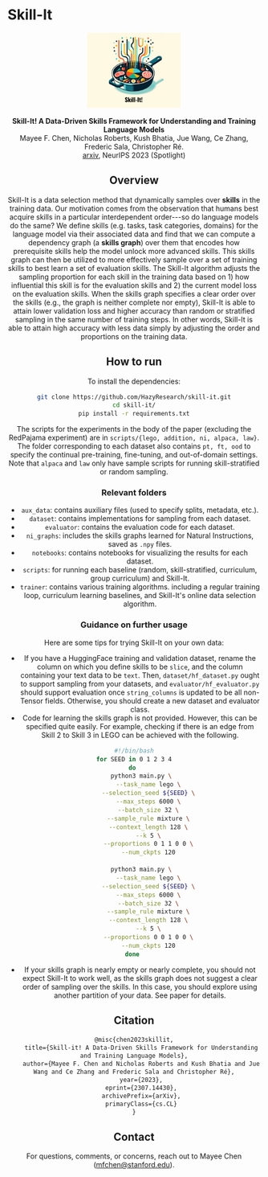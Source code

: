 # Skill-It 

<div align="center" >
    <img src="skillit_logo.svg" height=150 alt="Skill-It logo" style="margin-bottom:px"/> 

**Skill-It! A Data-Driven Skills Framework for Understanding and Training Language Models**\
Mayee F. Chen, Nicholas Roberts, Kush Bhatia, Jue Wang, Ce Zhang, Frederic Sala, Christopher Ré.\
 [arxiv](https://arxiv.org/abs/2307.14430), NeurIPS 2023 (Spotlight)


## Overview

Skill-It is a data selection method that dynamically samples over **skills** in the training data. 
Our motivation comes from the observation that humans best acquire skills in a particular interdependent order---so do language models do the same? 
We define skills (e.g. tasks, task categories, domains) for the language model via their associated data and find that we can compute a dependency graph (a **skills graph**) over them that encodes how prerequisite skills help the model unlock more advanced skills.
This skills graph can then be utilized to more effectively sample over a set of training skills to best learn a set of evaluation skills. 
The Skill-It algorithm adjusts the sampling proportion for each skill in the training data based on 1) how influential this skill is for the evaluation skills and 2) the current model loss on the evaluation skills. When the skills graph specifies a clear order over the skills (e.g., the graph is neither complete nor empty), Skill-It is able to attain lower validation loss and higher accuracy than random or stratified sampling in the same number of training steps. In other words, Skill-It is able to attain high accuracy with less data simply by adjusting the order and proportions on the training data.


## How to run

To install the dependencies:
```bash
git clone https://github.com/HazyResearch/skill-it.git
cd skill-it/
pip install -r requirements.txt
```

The scripts for the experiments in the body of the paper (excluding the RedPajama experiment) are in `scripts/{lego, addition, ni, alpaca, law}`. The folder corresponding to each dataset also contains `pt, ft, ood` to specify the continual pre-training, fine-tuning, and out-of-domain settings. Note that `alpaca` and `law` only have sample scripts for running skill-stratified or random sampling.

### Relevant folders

- `aux_data`: contains auxiliary files (used to specify splits, metadata, etc.).
- `dataset`: contains implementations for sampling from each dataset.
- `evaluator`: contains the evaluation code for each dataset.
- `ni_graphs`: includes the skills graphs learned for Natural Instructions, saved as `.npy` files.
- `notebooks`: contains notebooks for visualizing the results for each dataset.
- `scripts`: for running each baseline (random, skill-stratified, curriculum, group curriculum) and Skill-It.
- `trainer`: contains various training algorithms. including a regular training loop, curriculum learning baselines, and Skill-It's online data selection algorithm.

### Guidance on further usage

Here are some tips for trying Skill-It on your own data:
- If you have a HuggingFace training and validation dataset, rename the column on which you define skills to be `slice`, and the column containing your text data to be `text`. Then, `dataset/hf_dataset.py` ought to support sampling from your datasets, and `evaluator/hf_evaluator.py` should support evaluation once `string_columns` is updated to be all non-Tensor fields. Otherwise, you should create a new dataset and evaluator class.
- Code for learning the skills graph is not provided. However, this can be specified quite easily. For example, checking if there is an edge from Skill 2 to Skill 3 in LEGO can be achieved with the following.
```bash
#!/bin/bash
for SEED in 0 1 2 3 4
do 
    python3 main.py \
        --task_name lego \
        --selection_seed ${SEED} \
        --max_steps 6000 \
        --batch_size 32 \
        --sample_rule mixture \
        --context_length 128 \
        --k 5 \
        --proportions 0 1 1 0 0 \
        --num_ckpts 120

    python3 main.py \
        --task_name lego \
        --selection_seed ${SEED} \
        --max_steps 6000 \
        --batch_size 32 \
        --sample_rule mixture \
        --context_length 128 \
        --k 5 \
        --proportions 0 0 1 0 0 \
        --num_ckpts 120
done 
```
- If your skills graph is nearly empty or nearly complete, you should not expect Skill-It to work well, as the skills graph does not suggest a clear order of sampling over the skills. In this case, you should explore using another partition of your data. See paper for details.

## Citation

```
@misc{chen2023skillit,
    title={Skill-it! A Data-Driven Skills Framework for Understanding and Training Language Models},
    author={Mayee F. Chen and Nicholas Roberts and Kush Bhatia and Jue Wang and Ce Zhang and Frederic Sala and Christopher Ré},
    year={2023},
    eprint={2307.14430},
    archivePrefix={arXiv},
    primaryClass={cs.CL}
}
```

## Contact

For questions, comments, or concerns, reach out to Mayee Chen (<mfchen@stanford.edu>).
